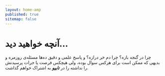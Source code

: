 ```yaml
---
layout: home-amp
published: true
sitemap: false
---
```

# آنچه خواهید دید…

چرا در گنجه بازه؟ چرا دم خر درازه؟ و پاسخ علمی و دقیق ده‌ها مسئله‌ی روزمره و بدیهی که ممکن است برای هرکس سوال بوده، ولی هیچکس فرصت یا جرات پرسیدنش را نداشته را در ***تایپو*** به اشتراک خواهم گذاشت.
